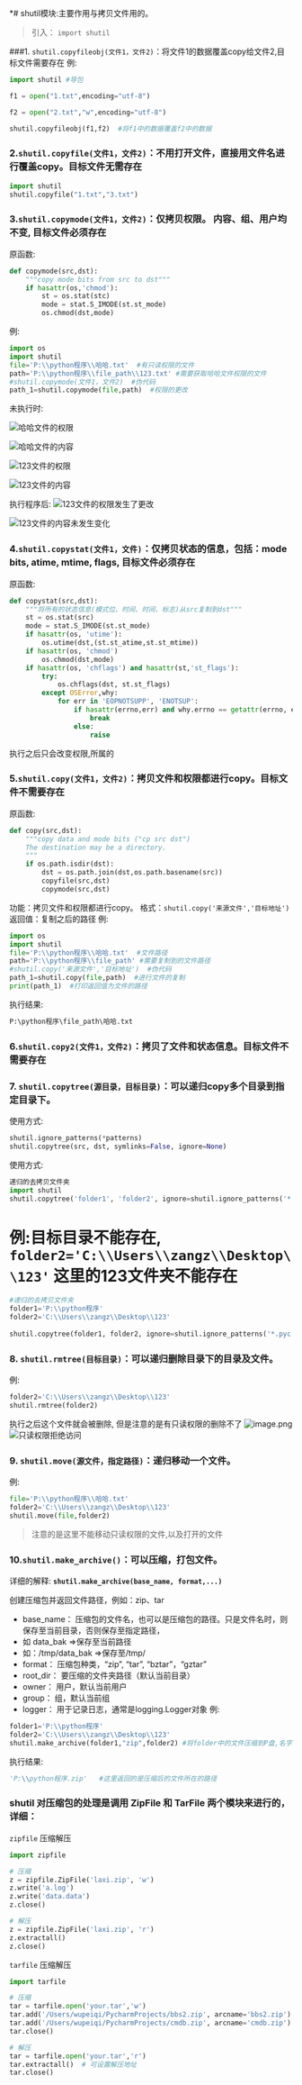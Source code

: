 *# shutil模块:主要作用与拷贝文件用的。

> 引入： `import shutil`

###1. `shutil.copyfileobj(文件1，文件2)`：将文件1的数据覆盖copy给文件2,目标文件需要存在
例:
```python
import shutil #导包

f1 = open("1.txt",encoding="utf-8")

f2 = open("2.txt","w",encoding="utf-8")

shutil.copyfileobj(f1,f2)  #将f1中的数据覆盖f2中的数据

```

### 2.`shutil.copyfile(文件1，文件2)`：不用打开文件，直接用文件名进行覆盖copy。目标文件无需存在
```python
import shutil
shutil.copyfile("1.txt","3.txt")
```

###  3.`shutil.copymode(文件1，文件2)`：仅拷贝权限。 内容、组、用户均不变,  目标文件必须存在
原函数:
```python
def copymode(src,dst):
    """copy mode bits from src to dst"""
    if hasattr(os,'chmod'):
        st = os.stat(stc)
        mode = stat.S_IMODE(st.st_mode)
        os.chmod(dst,mode)
```
例:
```python
import os
import shutil
file='P:\\python程序\\哈哈.txt'  #有只读权限的文件
path='P:\\python程序\\file_path\\123.txt' #需要获取哈哈文件权限的文件
#shutil.copymode(文件1，文件2)  #伪代码
path_1=shutil.copymode(file,path)  #权限的更改
```
未执行时:

![哈哈文件的权限](https://upload-images.jianshu.io/upload_images/14555448-a6f1bc2bde3934f6.png?imageMogr2/auto-orient/strip%7CimageView2/2/w/1240)

![哈哈文件的内容](https://upload-images.jianshu.io/upload_images/14555448-47820b886903f2af.png?imageMogr2/auto-orient/strip%7CimageView2/2/w/1240)

![123文件的权限](https://upload-images.jianshu.io/upload_images/14555448-f9bb52a04ab73c89.png?imageMogr2/auto-orient/strip%7CimageView2/2/w/1240)

![123文件的内容](https://upload-images.jianshu.io/upload_images/14555448-80ce5c93e65207bb.png?imageMogr2/auto-orient/strip%7CimageView2/2/w/1240)

执行程序后:
![123文件的权限发生了更改](https://upload-images.jianshu.io/upload_images/14555448-971e039c30e311ab.png?imageMogr2/auto-orient/strip%7CimageView2/2/w/1240)

![123文件的内容未发生变化](https://upload-images.jianshu.io/upload_images/14555448-80ce5c93e65207bb.png?imageMogr2/auto-orient/strip%7CimageView2/2/w/1240)

### 4.`shutil.copystat(文件1，文件)`：仅拷贝状态的信息，包括：mode bits, atime, mtime, flags,  目标文件必须存在
原函数:
```python
def copystat(src,dst):
    """将所有的状态信息(模式位、时间、时间、标志)从src复制到dst"""
    st = os.stat(src)
    mode = stat.S_IMODE(st.st_mode)
    if hasattr(os, 'utime'):
        os.utime(dst,(st.st_atime,st.st_mtime))
    if hasattr(os, 'chmod')
        os.chmod(dst,mode)
    if hasattr(os, 'chflags') and hasattr(st,'st_flags'):
        try:
            os.chflags(dst, st.st_flags)
        except OSError,why:
            for err in 'EOPNOTSUPP', 'ENOTSUP':
                if hasattr(errno,err) and why.errno == getattr(errno, err):
                    break
                else:
                    raise
```
执行之后只会改变权限,所属的

### 5.`shutil.copy(文件1，文件2)`：拷贝文件和权限都进行copy。目标文件不需要存在
原函数:
```python
def copy(src,dst):
    """copy data and mode bits ("cp src dst")
    The destination may be a directory.
    """
    if os.path.isdir(dst):
        dst = os.path.join(dst,os.path.basename(src))
        copyfile(src,dst)
        copymode(src,dst)
```
功能：拷贝文件和权限都进行copy。
格式：`shutil.copy('来源文件','目标地址')`
返回值：复制之后的路径
例:
```python
import os
import shutil
file='P:\\python程序\\哈哈.txt'  #文件路径
path='P:\\python程序\\file_path' #需要复制到的文件路径
#shutil.copy('来源文件','目标地址')  #伪代码
path_1=shutil.copy(file,path)  #进行文件的复制
print(path_1)  #打印返回值为文件的路径
```
执行结果:
```python
P:\python程序\file_path\哈哈.txt
```
### 6.`shutil.copy2(文件1，文件2)`：拷贝了文件和状态信息。目标文件不需要存在
### 7. `shutil.copytree(源目录，目标目录)`：可以递归copy多个目录到指定目录下。
使用方式:
```python
shutil.ignore_patterns(*patterns)
shutil.copytree(src, dst, symlinks=False, ignore=None)
```
使用方式:
```python
递归的去拷贝文件夹
import shutil
shutil.copytree('folder1', 'folder2', ignore=shutil.ignore_patterns('*.pyc', 'tmp*')) #目标目录不能存在，注意对folder2目录父级目录要有可写权限，ignore的意思是排除 
```
# 例:目标目录不能存在,  `folder2='C:\\Users\\zangz\\Desktop\\123'` 这里的123文件夹不能存在
```python
#递归的去拷贝文件夹
folder1='P:\\python程序'
folder2='C:\\Users\\zangz\\Desktop\\123'
 
shutil.copytree(folder1, folder2, ignore=shutil.ignore_patterns('*.pyc', 'tmp*')) #目标目录不能存在，注意对folder2目录父级目录要有可写权限，ignore的意思是排除 
```

### 8. `shutil.rmtree(目标目录)`：可以递归删除目录下的目录及文件。
例:
```python
folder2='C:\\Users\\zangz\\Desktop\\123'
shutil.rmtree(folder2)
```
执行之后这个文件就会被删除, 但是注意的是有只读权限的删除不了
![image.png](https://upload-images.jianshu.io/upload_images/14555448-b27567341f2cdde2.png?imageMogr2/auto-orient/strip%7CimageView2/2/w/1240)
![只读权限拒绝访问](https://upload-images.jianshu.io/upload_images/14555448-7b764a1ea9e393fa.png?imageMogr2/auto-orient/strip%7CimageView2/2/w/1240)

### 9. `shutil.move(源文件，指定路径)`：递归移动一个文件。
例:
```python
file='P:\\python程序\\哈哈.txt'  
folder2='C:\\Users\\zangz\\Desktop\\123'
shutil.move(file,folder2)
```
> 注意的是这里不能移动只读权限的文件,以及打开的文件

### 10.`shutil.make_archive()`：可以压缩，打包文件。
详细的解释:
**`shutil.make_archive(base_name, format,...)`**

创建压缩包并返回文件路径，例如：zip、tar

* base_name： 压缩包的文件名，也可以是压缩包的路径。只是文件名时，则保存至当前目录，否则保存至指定路径，
* 如 data_bak                       =>保存至当前路径
* 如：/tmp/data_bak =>保存至/tmp/
* format：	压缩包种类，“zip”, “tar”, “bztar”，“gztar”
* root_dir：	要压缩的文件夹路径（默认当前目录）
* owner：	用户，默认当前用户
* group：	组，默认当前组
* logger：	用于记录日志，通常是logging.Logger对象
例:

```python
folder1='P:\\python程序'
folder2='C:\\Users\\zangz\\Desktop\\123'
shutil.make_archive(folder1,"zip",folder2) #将folder中的文件压缩到P盘,名字为python程序,压缩的格式是zip
```
执行结果:
```python
'P:\\python程序.zip'   #这里返回的是压缩后的文件所在的路径
```

### shutil 对压缩包的处理是调用 ZipFile 和 TarFile 两个模块来进行的，详细：
`zipfile` 压缩解压
```python
import zipfile

# 压缩
z = zipfile.ZipFile('laxi.zip', 'w')
z.write('a.log')
z.write('data.data')
z.close()

# 解压
z = zipfile.ZipFile('laxi.zip', 'r')
z.extractall()
z.close()
```

`tarfile` 压缩解压
```python
import tarfile

# 压缩
tar = tarfile.open('your.tar','w')
tar.add('/Users/wupeiqi/PycharmProjects/bbs2.zip', arcname='bbs2.zip')
tar.add('/Users/wupeiqi/PycharmProjects/cmdb.zip', arcname='cmdb.zip')
tar.close()

# 解压
tar = tarfile.open('your.tar','r')
tar.extractall()  # 可设置解压地址
tar.close()
```

